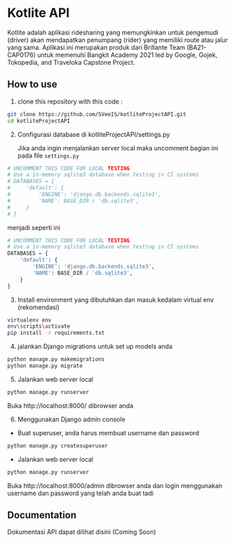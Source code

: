 # Kotlite API

Kotlite adalah aplikasi ridesharing yang memungkinkan untuk pengemudi (driver) akan mendapatkan penumpang (rider) yang memiliki route atau jalur yang sama. Aplikasi ini merupakan produk dari Brillante Team (BA21-CAP0176) untuk memenuhi Bangkit Academy 2021 led by Google, Gojek, Tokopedia, and Traveloka Capstone Project.

## How to use

1. clone this repository with this code :

```bash
git clone https://github.com/SVeeIS/kotliteProjectAPI.git
cd kotliteProjectAPI
```

2. Configurasi database di kotliteProjectAPI/settings.py

   Jika anda ingin menjalankan server local maka uncomment bagian ini pada file `settings.py`

```python
# UNCOMMENT THIS CODE FOR LOCAL TESTING
# Use a in-memory sqlite3 database when testing in CI systems
# DATABASES = {
#     'default': {
#         'ENGINE': 'django.db.backends.sqlite3',
#         'NAME': BASE_DIR / 'db.sqlite3',
#     }
# }
```

menjadi seperti ini

```python
# UNCOMMENT THIS CODE FOR LOCAL TESTING
# Use a in-memory sqlite3 database when testing in CI systems
DATABASES = {
    'default': {
        'ENGINE': 'django.db.backends.sqlite3',
        'NAME': BASE_DIR / 'db.sqlite3',
    }
}
```

3. Install environment yang dibutuhkan dan masuk kedalam virtual env (rekomendasi)

```bash
virtualenv env
env\scripts\activate
pip install -r requirements.txt
```

4. jalankan Django migrations untuk set up models anda

```bash
python manage.py makemigrations
python manage.py migrate
```

5. Jalankan web server local

```bash
python manage.py runserver
```

Buka http://localhost:8000/ dibrowser anda

6. Menggunakan Django admin console

- Buat superuser, anda harus membuat username dan password

```bash
python manage.py createsuperuser
```

- Jalankan web server local

```bash
python manage.py runserver
```

Buka http://localhost:8000/admin dibrowser anda dan login menggunakan username dan password yang telah anda buat tadi

## Documentation

Dokumentasi API dapat dilihat disini (Coming Soon)
